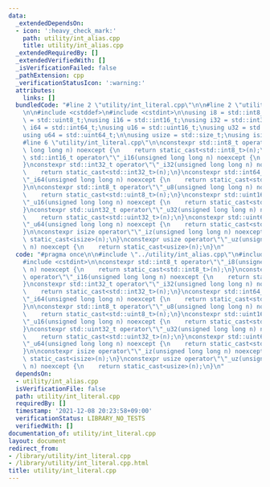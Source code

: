 ```yaml
---
data:
  _extendedDependsOn:
  - icon: ':heavy_check_mark:'
    path: utility/int_alias.cpp
    title: utility/int_alias.cpp
  _extendedRequiredBy: []
  _extendedVerifiedWith: []
  _isVerificationFailed: false
  _pathExtension: cpp
  _verificationStatusIcon: ':warning:'
  attributes:
    links: []
  bundledCode: "#line 2 \"utility/int_literal.cpp\"\n\n#line 2 \"utility/int_alias.cpp\"\
    \n\n#include <cstddef>\n#include <cstdint>\n\nusing i8 = std::int8_t;\nusing u8\
    \ = std::uint8_t;\nusing i16 = std::int16_t;\nusing i32 = std::int32_t;\nusing\
    \ i64 = std::int64_t;\nusing u16 = std::uint16_t;\nusing u32 = std::uint32_t;\n\
    using u64 = std::uint64_t;\n\nusing usize = std::size_t;\nusing isize = std::ptrdiff_t;\n\
    #line 6 \"utility/int_literal.cpp\"\n\nconstexpr std::int8_t operator\"\"_i8(unsigned\
    \ long long n) noexcept {\n    return static_cast<std::int8_t>(n);\n}\nconstexpr\
    \ std::int16_t operator\"\"_i16(unsigned long long n) noexcept {\n    return static_cast<std::int16_t>(n);\n\
    }\nconstexpr std::int32_t operator\"\"_i32(unsigned long long n) noexcept {\n\
    \    return static_cast<std::int32_t>(n);\n}\nconstexpr std::int64_t operator\"\
    \"_i64(unsigned long long n) noexcept {\n    return static_cast<std::int64_t>(n);\n\
    }\n\nconstexpr std::int8_t operator\"\"_u8(unsigned long long n) noexcept {\n\
    \    return static_cast<std::uint8_t>(n);\n}\nconstexpr std::uint16_t operator\"\
    \"_u16(unsigned long long n) noexcept {\n    return static_cast<std::uint16_t>(n);\n\
    }\nconstexpr std::uint32_t operator\"\"_u32(unsigned long long n) noexcept {\n\
    \    return static_cast<std::uint32_t>(n);\n}\nconstexpr std::uint64_t operator\"\
    \"_u64(unsigned long long n) noexcept {\n    return static_cast<std::uint64_t>(n);\n\
    }\n\nconstexpr isize operator\"\"_iz(unsigned long long n) noexcept {\n    return\
    \ static_cast<isize>(n);\n}\nconstexpr usize operator\"\"_uz(unsigned long long\
    \ n) noexcept {\n    return static_cast<usize>(n);\n}\n"
  code: "#pragma once\n\n#include \"../utility/int_alias.cpp\"\n#include <cstddef>\n\
    #include <cstdint>\n\nconstexpr std::int8_t operator\"\"_i8(unsigned long long\
    \ n) noexcept {\n    return static_cast<std::int8_t>(n);\n}\nconstexpr std::int16_t\
    \ operator\"\"_i16(unsigned long long n) noexcept {\n    return static_cast<std::int16_t>(n);\n\
    }\nconstexpr std::int32_t operator\"\"_i32(unsigned long long n) noexcept {\n\
    \    return static_cast<std::int32_t>(n);\n}\nconstexpr std::int64_t operator\"\
    \"_i64(unsigned long long n) noexcept {\n    return static_cast<std::int64_t>(n);\n\
    }\n\nconstexpr std::int8_t operator\"\"_u8(unsigned long long n) noexcept {\n\
    \    return static_cast<std::uint8_t>(n);\n}\nconstexpr std::uint16_t operator\"\
    \"_u16(unsigned long long n) noexcept {\n    return static_cast<std::uint16_t>(n);\n\
    }\nconstexpr std::uint32_t operator\"\"_u32(unsigned long long n) noexcept {\n\
    \    return static_cast<std::uint32_t>(n);\n}\nconstexpr std::uint64_t operator\"\
    \"_u64(unsigned long long n) noexcept {\n    return static_cast<std::uint64_t>(n);\n\
    }\n\nconstexpr isize operator\"\"_iz(unsigned long long n) noexcept {\n    return\
    \ static_cast<isize>(n);\n}\nconstexpr usize operator\"\"_uz(unsigned long long\
    \ n) noexcept {\n    return static_cast<usize>(n);\n}\n"
  dependsOn:
  - utility/int_alias.cpp
  isVerificationFile: false
  path: utility/int_literal.cpp
  requiredBy: []
  timestamp: '2021-12-08 20:23:58+09:00'
  verificationStatus: LIBRARY_NO_TESTS
  verifiedWith: []
documentation_of: utility/int_literal.cpp
layout: document
redirect_from:
- /library/utility/int_literal.cpp
- /library/utility/int_literal.cpp.html
title: utility/int_literal.cpp
---
```

